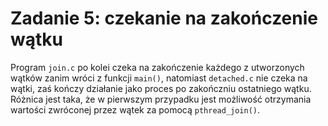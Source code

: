 # Zadanie 5: czekanie na zakończenie wątku

Program `join.c` po kolei czeka na zakończenie każdego z utworzonych wątków
zanim wróci z funkcji `main()`, natomiast `detached.c` nie czeka na wątki,
zaś kończy działanie jako proces po zakończniu ostatniego wątku. Różnica
jest taka, że w pierwszym przypadku jest możliwość otrzymania wartości
zwróconej przez wątek za pomocą `pthread_join()`.

